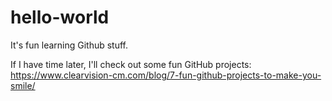 # hello-world



It's fun learning Github stuff. 

If I have time later, I'll check out some fun GitHub projects: https://www.clearvision-cm.com/blog/7-fun-github-projects-to-make-you-smile/
